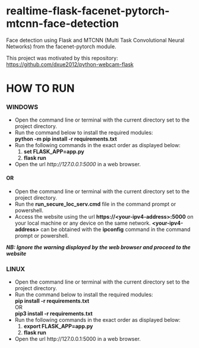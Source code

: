 # realtime-flask-facenet-pytorch-mtcnn-face-detection
Face detection using Flask and MTCNN (Multi Task Convolutional Neural Networks) from the facenet-pytorch module.

This project was motivated by this repository:<br> https://github.com/dxue2012/python-webcam-flask

# HOW TO RUN
<h3>WINDOWS</h3>
<ul>
  <li>
    Open the command line or terminal with the current directory set to the project directory.
  </li>
  <li>
    Run the command below to install the required modules:
    <br>
    <b>python -m pip install -r requirements.txt</b>
  </li>
  <li>
    Run the following commands in the exact order as displayed below:
    <br>
    <ol>
      <li>
        <b>set FLASK_APP=app.py</b>
      </li>
      <li>
        <b>flask run</b>
      </li>
    </ol>
  </li>
  <li>
    Open the url <i>http://127.0.0.1:5000</i> in a web browser.
  </li>
</ul>
<h4>OR</h4>
<ul>
  <li>
    Open the command line or terminal with the current directory set to the project directory.
  </li>
  <li>
    Run the <b>run_secure_loc_serv.cmd</b> file in the command prompt or powershell.
  </li>
  <li>
    Access the website using the url <b>https://&lt;your-ipv4-address&gt;:5000</b> on your local machine or any device on the same network.
    <b>&lt;your-ipv4-address&gt;</b> can be obtained with the <b>ipconfig</b> command in the command prompt or powershell.
  </li>
</ul>
<i><b>NB: Ignore the warning displayed by the web browser and proceed to the website</b></i>
<br>

<h3>LINUX</h3>
<ul>
  <li>
    Open the command line or terminal with the current directory set to the project directory.
  </li>
  <li>
    Run the command below to install the required modules:
    <br>
    <b>pip install -r requirements.txt</b>
    <br>
    OR
    <br>
    <b>pip3 install -r requirements.txt</b>
  </li>
  <li>
    Run the following commands in the exact order as displayed below:
    <br>
    <ol>
      <li>
        <b>export FLASK_APP=app.py</b>
      </li>
      <li>
        <b>flask run</b>
      </li>
    </ol>
  </li>
  <li>
    Open the url http://127.0.0.1:5000 in a web browser.
  </li>
</ul>
